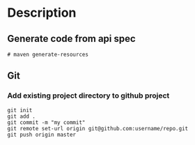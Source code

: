 # Description

## Generate code from api spec
```shell
# maven generate-resources
```

## Git
### Add existing project directory to github project
```shell
git init
git add .
git commit -m "my commit"
git remote set-url origin git@github.com:username/repo.git
git push origin master
```
